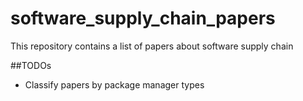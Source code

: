 # software_supply_chain_papers
This repository contains a list of papers about software supply chain

##TODOs
- Classify papers by package manager types
